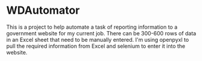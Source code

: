 # WDAutomator

This is a project to help automate a task of reporting information to a government website for my current job. There can be 300-600 rows of data in an Excel sheet that need to be manually entered. I'm using openpyxl to pull the required information from Excel and selenium to enter it into the website.
